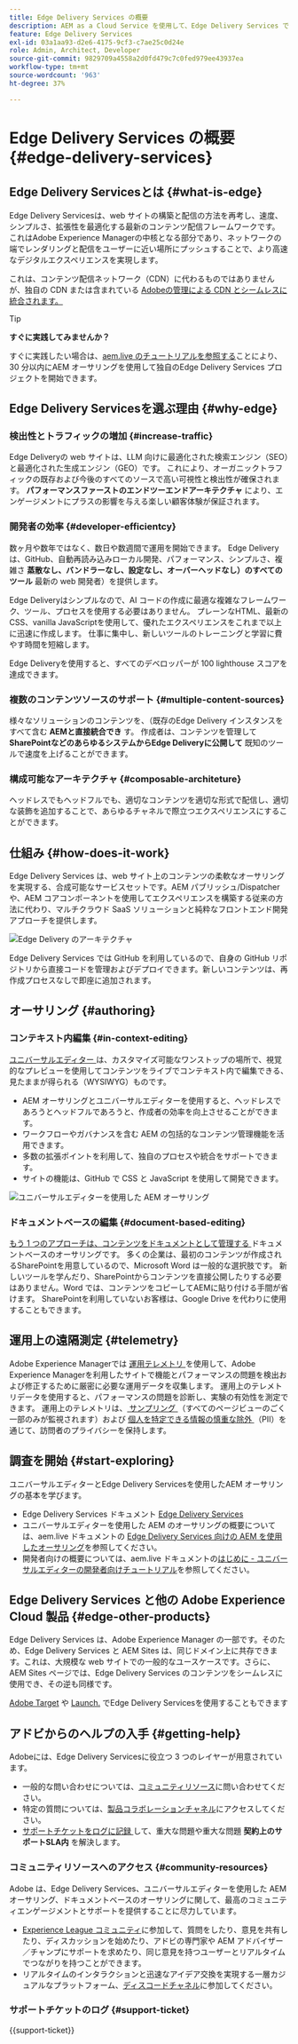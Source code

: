 ```yaml
---
title: Edge Delivery Services の概要
description: AEM as a Cloud Service を使用して、Edge Delivery Services で提供されるパフォーマンスと完璧な Lighthouse スコアを活用する方法について説明します。
feature: Edge Delivery Services
exl-id: 03a1aa93-d2e6-4175-9cf3-c7ae25c0d24e
role: Admin, Architect, Developer
source-git-commit: 9829709a4558a2d0fd479c7c0fed979ee43937ea
workflow-type: tm+mt
source-wordcount: '963'
ht-degree: 37%

---
```



# Edge Delivery Services の概要 {#edge-delivery-services}

## Edge Delivery Servicesとは {#what-is-edge}

Edge Delivery Servicesは、web サイトの構築と配信の方法を再考し、速度、シンプルさ、拡張性を最適化する最新のコンテンツ配信フレームワークです。 これはAdobe Experience Managerの中核となる部分であり、ネットワークの端でレンダリングと配信をユーザーに近い場所にプッシュすることで、より高速なデジタルエクスペリエンスを実現します。

これは、コンテンツ配信ネットワーク（CDN）に代わるものではありませんが、独自の CDN または含まれている [Adobeの管理による CDN とシームレスに統合されます。](/help/implementing/dispatcher/cdn.md)

>[!TIP]
>
>**すぐに実践してみませんか？**
>
>すぐに実践したい場合は、[aem.live のチュートリアルを参照する](https://www.aem.live/developer/ue-tutorial)ことにより、30 分以内にAEM オーサリングを使用して独自のEdge Delivery Services プロジェクトを開始できます。


## Edge Delivery Servicesを選ぶ理由 {#why-edge}

### 検出性とトラフィックの増加 {#increase-traffic}

Edge Deliveryの web サイトは、LLM 向けに最適化された検索エンジン（SEO）と最適化された生成エンジン（GEO）です。 これにより、オーガニックトラフィックの既存および今後のすべてのソースで高い可視性と検出性が確保されます。 **パフォーマンスファーストのエンドツーエンドアーキテクチャ** により、エンゲージメントにプラスの影響を与える楽しい顧客体験が保証されます。

### 開発者の効率 {#developer-efficientcy}

数ヶ月や数年ではなく、数日や数週間で運用を開始できます。 Edge Deliveryは、GitHub、自動再読み込みローカル開発、パフォーマンス、シンプルさ、複雑さ **蒸散なし、バンドラーなし、設定なし、オーバーヘッドなし）のすべてのツール** 最新の web 開発者）を提供します。

Edge Deliveryはシンプルなので、AI コードの作成に最適な複雑なフレームワーク、ツール、プロセスを使用する必要はありません。 プレーンなHTML、最新の CSS、vanilla JavaScriptを使用して、優れたエクスペリエンスをこれまで以上に迅速に作成します。 仕事に集中し、新しいツールのトレーニングと学習に費やす時間を短縮します。

Edge Deliveryを使用すると、すべてのデベロッパーが 100 lighthouse スコアを達成できます。

### 複数のコンテンツソースのサポート {#multiple-content-sources}

様々なソリューションのコンテンツを、（既存のEdge Delivery インスタンスをすべて含む **AEMと直接統合でき** す。 作成者は、コンテンツを管理して **SharePointなどのあらゆるシステムからEdge Deliveryに公開して** 既知のツールで速度を上げることができます。

### 構成可能なアーキテクチャ {#composable-architeture}

ヘッドレスでもヘッドフルでも、適切なコンテンツを適切な形式で配信し、適切な装飾を追加することで、あらゆるチャネルで際立つエクスペリエンスにすることができます。

## 仕組み {#how-does-it-work}

Edge Delivery Services は、web サイト上のコンテンツの柔軟なオーサリングを実現する、合成可能なサービスセットです。AEM パブリッシュ/Dispatcherや、AEM コアコンポーネントを使用してエクスペリエンスを構築する従来の方法に代わり、マルチクラウド SaaS ソリューションと純粋なフロントエンド開発アプローチを提供します。

![Edge Delivery のアーキテクチャ](assets/aem-with-eds-architecture.png)

Edge Delivery Services では GitHub を利用しているので、自身の GitHub リポジトリから直接コードを管理およびデプロイできます。新しいコンテンツは、再作成プロセスなしで即座に追加されます。

## オーサリング {#authoring}

### コンテキスト内編集 {#in-context-editing}

[ ユニバーサルエディター ](/help/implementing/universal-editor/introduction.md) は、カスタマイズ可能なワンストップの場所で、視覚的なプレビューを使用してコンテンツをライブでコンテキスト内で編集できる、見たままが得られる（WYSIWYG）ものです。

* AEM オーサリングとユニバーサルエディターを使用すると、ヘッドレスであろうとヘッドフルであろうと、作成者の効率を向上させることができます。
* ワークフローやガバナンスを含む AEM の包括的なコンテンツ管理機能を活用できます。
* 多数の拡張ポイントを利用して、独自のプロセスや統合をサポートできます。
* サイトの機能は、GitHub で CSS と JavaScript を使用して開発できます。

![ユニバーサルエディターを使用した AEM オーサリング](assets/wysiwyg-authoring.png)

### ドキュメントベースの編集 {#document-based-editing}

[ もう 1 つのアプローチは、コンテンツをドキュメントとして管理する ](https://www.aem.live/docs/authoring) ドキュメントベースのオーサリングです。 多くの企業は、最初のコンテンツが作成されるSharePointを用意しているので、Microsoft Word は一般的な選択肢です。 新しいツールを学んだり、SharePointからコンテンツを直接公開したりする必要はありません。Word では、コンテンツをコピーしてAEMに貼り付ける手間が省けます。 SharePointを利用していないお客様は、Google Drive を代わりに使用することもできます。

## 運用上の遠隔測定 {#telemetry}

Adobe Experience Managerでは [ 運用テレメトリ ](https://www.aem.live/docs/operational-telemetry) を使用して、Adobe Experience Managerを利用したサイトで機能とパフォーマンスの問題を検出および修正するために厳密に必要な運用データを収集します。 運用上のテレメトリデータを使用すると、パフォーマンスの問題を診断し、実験の有効性を測定できます。 運用上のテレメトリは、[ サンプリング ](https://www.aem.live/docs/operational-telemetry#operational-telemetry-data-is-sampled) （すべてのページビューのごく一部のみが監視されます）および [ 個人を特定できる情報の慎重な除外 ](https://www.aem.live/docs/operational-telemetry#what-data-is-being-collected) （PII）を通じて、訪問者のプライバシーを保持します。

## 調査を開始 {#start-exploring}

ユニバーサルエディターとEdge Delivery Servicesを使用したAEM オーサリングの基本を学びます。

* Edge Delivery Services ドキュメント [Edge Delivery Services](https://www.aem.live)
* ユニバーサルエディターを使用した AEM のオーサリングの概要については、aem.live ドキュメントの [Edge Delivery Services 向けの AEM を使用したオーサリング](https://www.aem.live/docs/aem-authoring)を参照してください。
* 開発者向けの概要については、aem.live ドキュメントの[はじめに - ユニバーサルエディターの開発者向けチュートリアル](https://www.aem.live/developer/ue-tutorial)を参照してください。

## Edge Delivery Services と他の Adobe Experience Cloud 製品 {#edge-other-products}

Edge Delivery Services は、Adobe Experience Manager の一部です。そのため、Edge Delivery Services と AEM Sites は、同じドメイン上に共存できます。これは、大規模な web サイトでの一般的なユースケースです。さらに、AEM Sites ページでは、Edge Delivery Services のコンテンツをシームレスに使用でき、その逆も同様です。

[Adobe Target](https://www.aem.live/developer/target-integration) や [Launch.](https://experienceleague.adobe.com/ja/docs/experience-platform/tags/home) でEdge Delivery Servicesを使用することもできます

## アドビからのヘルプの入手 {#getting-help}

Adobeには、Edge Delivery Servicesに役立つ 3 つのレイヤーが用意されています。

* 一般的な問い合わせについては、[コミュニティリソース](#community-resources)に問い合わせてください。
* 特定の質問については、[製品コラボレーションチャネル](#collaboration-channel)にアクセスしてください。
* [ サポートチケットをログに記録 ](#support-ticket) して、重大な問題や重大な問題 **契約上のサポートSLA内** を解決します。

### コミュニティリソースへのアクセス {#community-resources}

Adobe は、Edge Delivery Services、ユニバーサルエディターを使用した AEM オーサリング、ドキュメントベースのオーサリングに関して、最高のコミュニティエンゲージメントとサポートを提供することに尽力しています。

* [Experience League コミュニティ](https://adobe.ly/3Q6kTKl)に参加して、質問をしたり、意見を共有したり、ディスカッションを始めたり、アドビの専門家や AEM アドバイザー／チャンプにサポートを求めたり、同じ意見を持つユーザーとリアルタイムでつながりを持つことができます。
* リアルタイムのインタラクションと迅速なアイデア交換を実現する一層カジュアルなプラットフォーム、[ディスコードチャネル](https://discord.gg/aem-live)に参加してください。

### サポートチケットのログ {#support-ticket}

{{support-ticket}}
